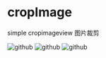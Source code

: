 cropImage
=========

simple cropimageview 图片裁剪



![github](http://img.blog.csdn.net/20130511221007401 "附图一") ![github](http://img.blog.csdn.net/20130511221013495 "附图二b") ![github](http://img.blog.csdn.net/20130511221020784 "附图三") 

